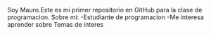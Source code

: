 Soy Mauro.Este es mi primer repositorio en GitHub para la clase de programacion. 
Sobre mi:
 -Estudiante de programacion 
 -Me interesa aprender sobre Temas de interes